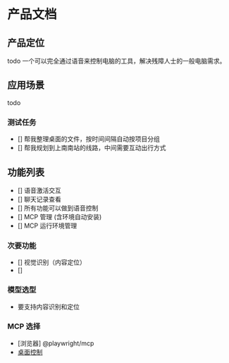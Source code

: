 # 产品文档

## 产品定位
todo
一个可以完全通过语音来控制电脑的工具，解决残障人士的一般电脑需求。

## 应用场景
todo


### 测试任务

- [] 帮我整理桌面的文件，按时间间隔自动按项目分组
- [] 帮我规划到上南南站的线路，中间需要互动出行方式

## 功能列表

- [] 语音激活交互
- [] 聊天记录查看
- [] 所有功能可以做到语音控制
- [] MCP 管理 (含环境自动安装)
- [] MCP 运行环境管理

### 次要功能

- [] 视觉识别（内容定位）
- [] 

### 模型选型

- 要支持内容识别和定位

### MCP 选择

- [浏览器] @playwright/mcp
- [桌面控制](https://github.com/NakaokaRei/swift-mcp-gui)
